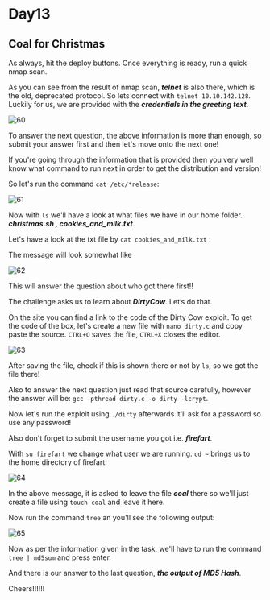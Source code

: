 # Day13

## Coal for Christmas

As always, hit the deploy buttons. Once everything is ready, run a quick nmap scan.

As you can see from the result of nmap scan, ***telnet*** is also there, which is the old, deprecated protocol. So lets connect with `telnet 10.10.142.128`. Luckily for us, we are provided with the ***credentials in the greeting text***.

![60](https://user-images.githubusercontent.com/83836972/123261975-06cc1680-d515-11eb-863a-e2ee09c279ca.PNG)

To answer the next question, the above information is more than enough, so submit your answer first and then let's move onto the next one!

If you're going through the information that is provided then you very well know what command to run next in order to get the distribution and version!

So let's run the command `cat /etc/*release`:

![61](https://user-images.githubusercontent.com/83836972/123261990-0b90ca80-d515-11eb-8ec5-9aa84b014344.PNG)

Now with `ls` we'll have a look at what files we have in our home folder. ***christmas.sh ,  cookies_and_milk.txt***.

Let's have a look at the txt file by `cat cookies_and_milk.txt` :

The message will look somewhat like 

![62](https://user-images.githubusercontent.com/83836972/123262015-121f4200-d515-11eb-9d4f-e8ef4ba4282a.PNG)

This will answer the question about who got there first!!


The challenge asks us to learn about ***DirtyCow***. Let’s do that.

On the site you can find a link to the code of the Dirty Cow exploit. To get the code of the box, let's create a new file with `nano dirty.c` and copy paste the source. `CTRL+O` saves the file, `CTRL+X` closes the editor.

![63](https://user-images.githubusercontent.com/83836972/123262075-1cd9d700-d515-11eb-930d-5091e53cfa52.PNG)

After saving the file, check if this is shown there or not by `ls`, so we got the file there!

Also to answer the next question just read that source carefully, however the answer will be: `gcc -pthread dirty.c -o dirty -lcrypt`.

Now let's run the exploit using `./dirty` afterwards it'll ask for a password so use any password!

Also don't forget to submit the username you got i.e. ***firefart***.

With `su firefart` we change what user we are running. 
`cd ~` brings us to the home directory of firefart:

![64](https://user-images.githubusercontent.com/83836972/123262087-22cfb800-d515-11eb-88c9-dfc72333541e.PNG)

In the above message, it is asked to leave the file ***coal*** there so we'll just create a file using `touch coal` and leave it here.

Now run the command `tree` an you'll see the following output:

![65](https://user-images.githubusercontent.com/83836972/123262114-295e2f80-d515-11eb-806a-7483bc82ca55.PNG)

Now as per the information given in the task, we'll have to run the command `tree | md5sum` and press enter.

And there is our answer to the last question, ***the output of MD5 Hash***.

Cheers!!!!!!


